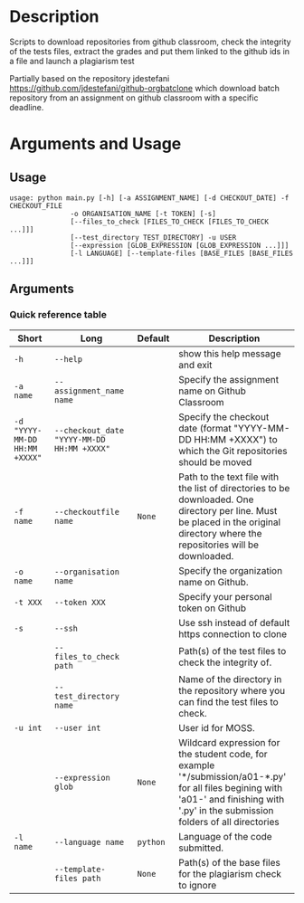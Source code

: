 # Description
Scripts to download repositories from github classroom, check the integrity of the tests files, extract the grades and put them linked to the github ids in a file and launch a plagiarism test

Partially based on the repository jdestefani https://github.com/jdestefani/github-orgbatclone which download batch repository from an assignment on github classroom with a specific deadline.

# Arguments and Usage
## Usage
```
usage: python main.py [-h] [-a ASSIGNMENT_NAME] [-d CHECKOUT_DATE] -f CHECKOUT_FILE
               -o ORGANISATION_NAME [-t TOKEN] [-s]
               [--files_to_check [FILES_TO_CHECK [FILES_TO_CHECK ...]]]
               [--test_directory TEST_DIRECTORY] -u USER
               [--expression [GLOB_EXPRESSION [GLOB_EXPRESSION ...]]]
               [-l LANGUAGE] [--template-files [BASE_FILES [BASE_FILES ...]]]
```
## Arguments
### Quick reference table
|Short|Long               |Default |Description                                                                                                                                                                         |
|-----|-------------------|--------|------------------------------------------------------------------------------------------------------------------------------------------------------------------------------------|
|`-h` |`--help`           |        |show this help message and exit                                                                                                                                                     |
|`-a name` |`--assignment_name name`|      |Specify the assignment name on Github Classroom                                                                                                                                     |
|`-d "YYYY-MM-DD HH:MM +XXXX"` |`--checkout_date "YYYY-MM-DD HH:MM +XXXX"`  |      |Specify the checkout date (format "YYYY-MM-DD HH:MM +XXXX") to which the Git repositories should be moved                                                                           |
|`-f name` |`--checkoutfile name`   |`None`  |Path to the text file with the list of directories to be downloaded. One directory per line. Must be placed in the original directory where the repositories will be downloaded.     |
|`-o name` |`--organisation name`   |    |Specify the organization name on Github.                                                                                                                                            |
|`-t XXX` |`--token XXX`          |      |Specify your personal token on Github                                                                                                                                               |
|`-s` |`--ssh`            |        |Use ssh instead of default https connection to clone                                                                                                                                |
|     |`--files_to_check path` |  |Path(s) of the test files to check the integrity of.                                                                                                                                |
|     |`--test_directory name` |      |Name of the directory in the repository where you can find the test files to check.                                                                                                 |
|`-u int` |`--user int`           |  |User id for MOSS.                                                                                                                                                                   |
|     |`--expression glob`     |`None`  |Wildcard expression for the student code, for example '\*/submission/a01-\*.py' for all files begining with 'a01-' and finishing with '.py' in the submission folders of all directories|
|`-l name` |`--language name`       |`python`|Language of the code submitted.                                                                                                                                                     |
|     |`--template-files path` |`None`  |Path(s) of the base files for the plagiarism check to ignore                                                                                                                                       |
